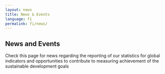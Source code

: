 ```yaml
---
layout: news
title: News & Events
language: fi
permalink: fi/news/
---
```


## News and Events
Check this page for news regarding the reporting of our statistics for global indicators and opportunities to contribute to measuring achievement of the sustainable development goals

